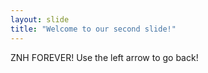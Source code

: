 ```yaml
---
layout: slide
title: "Welcome to our second slide!"
---
```

ZNH FOREVER!
Use the left arrow to go back!
